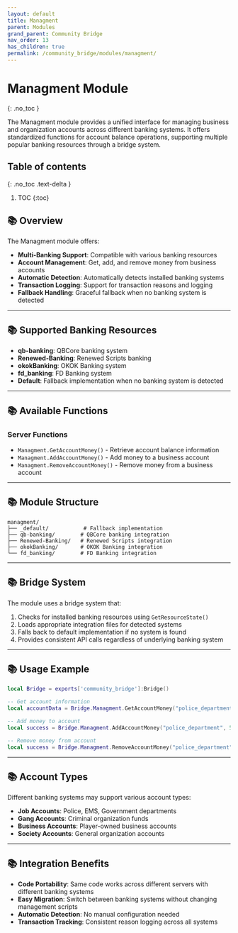 ```yaml
---
layout: default
title: Managment
parent: Modules
grand_parent: Community Bridge
nav_order: 13
has_children: true
permalink: /community_bridge/modules/managment/
---
```


# Managment Module
{: .no_toc }

The Managment module provides a unified interface for managing business and organization accounts across different banking systems. It offers standardized functions for account balance operations, supporting multiple popular banking resources through a bridge system.

## Table of contents
{: .no_toc .text-delta }

1. TOC
{:toc}

## 📚 Overview

The Managment module offers:

- **Multi-Banking Support**: Compatible with various banking resources
- **Account Management**: Get, add, and remove money from business accounts
- **Automatic Detection**: Automatically detects installed banking systems
- **Transaction Logging**: Support for transaction reasons and logging
- **Fallback Handling**: Graceful fallback when no banking system is detected

---

## 📚 Supported Banking Resources

- **qb-banking**: QBCore banking system
- **Renewed-Banking**: Renewed Scripts banking
- **okokBanking**: OKOK Banking system
- **fd_banking**: FD Banking system
- **Default**: Fallback implementation when no banking system is detected

---

## 📚 Available Functions

### Server Functions
- `Managment.GetAccountMoney()` - Retrieve account balance information
- `Managment.AddAccountMoney()` - Add money to a business account
- `Managment.RemoveAccountMoney()` - Remove money from a business account

---

## 📚 Module Structure

```
managment/
├── _default/           # Fallback implementation
├── qb-banking/        # QBCore banking integration
├── Renewed-Banking/   # Renewed Scripts integration
├── okokBanking/       # OKOK Banking integration
└── fd_banking/        # FD Banking integration
```

---

## 📚 Bridge System

The module uses a bridge system that:
1. Checks for installed banking resources using `GetResourceState()`
2. Loads appropriate integration files for detected systems
3. Falls back to default implementation if no system is found
4. Provides consistent API calls regardless of underlying banking system

---

## 📚 Usage Example

```lua
local Bridge = exports['community_bridge']:Bridge()

-- Get account information
local accountData = Bridge.Managment.GetAccountMoney("police_department")

-- Add money to account
local success = Bridge.Managment.AddAccountMoney("police_department", 5000, "Equipment purchase")

-- Remove money from account
local success = Bridge.Managment.RemoveAccountMoney("police_department", 1500, "Monthly expenses")
```

---

## 📚 Account Types

Different banking systems may support various account types:
- **Job Accounts**: Police, EMS, Government departments
- **Gang Accounts**: Criminal organization funds
- **Business Accounts**: Player-owned business accounts
- **Society Accounts**: General organization accounts

---

## 📚 Integration Benefits

- **Code Portability**: Same code works across different servers with different banking systems
- **Easy Migration**: Switch between banking systems without changing management scripts
- **Automatic Detection**: No manual configuration needed
- **Transaction Tracking**: Consistent reason logging across all systems
